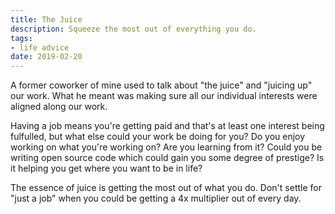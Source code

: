 ```yaml
---
title: The Juice
description: Squeeze the most out of everything you do.
tags:
- life advice
date: 2019-02-20
---
```


A former coworker of mine used to talk about "the juice" and "juicing up" our
work. What he meant was making sure all our individual interests were aligned
along our work.

Having a job means you're getting paid and that's at least one interest being
fulfulled, but what else could your work be doing for you? Do you enjoy working
on what you're working on? Are you learning from it? Could you be writing open
source code which could gain you some degree of prestige? Is it helping you get
where you want to be in life?

The essence of juice is getting the most out of what you do. Don't settle for
"just a job" when you could be getting a 4x multiplier out of every day.
